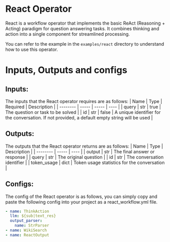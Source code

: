 # React Operator
React is a workflow operator that implements the basic ReAct (Reasoning + Acting) paradigm for question answering tasks. It combines thinking and action into a single component for streamlined processing.

You can refer to the example in the `examples/react` directory to understand how to use this operator.

# Inputs, Outputs and configs

## Inputs:
The inputs that the React operator requires are as follows:
| Name     | Type | Required | Description |
| -------- | ----- | ----- | ---- |
| query | str | true | The question or task to be solved |
| id | str | false | A unique identifier for the conversation. If not provided, a default empty string will be used |

## Outputs:
The outputs that the React operator returns are as follows:
| Name     | Type | Description |
| -------- | ----- | ---- |
| output | str | The final answer or response |
| query | str | The original question |
| id | str | The conversation identifier |
| token_usage | dict | Token usage statistics for the conversation |

## Configs:
The config of the React operator is as follows, you can simply copy and paste the following config into your project as a react_workflow.yml file.
```yml
- name: ThinkAction
  llm: ${sub|text_res}
  output_parser: 
    name: StrParser
- name: WikiSearch
- name: ReactOutput
```

